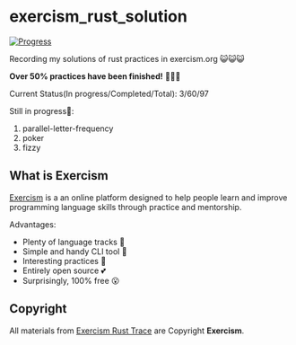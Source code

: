 # exercism_rust_solution

[![Progress](https://img.shields.io/badge/Progress-62%25-brightgreen)]()

Recording my solutions of rust practices in exercism.org 😺😺😺

**Over 50% practices have been finished!** 🥳🥳🥳

Current Status(In progress/Completed/Total): 3/60/97

Still in progress👷:

1. parallel-letter-frequency
2. poker
3. fizzy

## What is Exercism

[Exercism](https://exercism.org/tracks/rust) is a an online platform designed to help people learn and improve programming language skills through practice and mentorship.

Advantages:
- Plenty of language tracks 🎯
- Simple and handy CLI tool 🧰
- Interesting practices 🥰
- Entirely open source 💕
- Surprisingly, 100% free 😮

## Copyright

All materials from [Exercism Rust Trace](https://exercism.org/tracks/rust) are Copyright **Exercism**.
